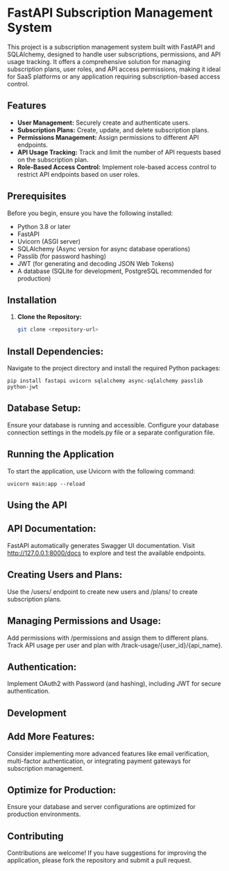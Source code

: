 # FastAPI Subscription Management System

This project is a subscription management system built with FastAPI and SQLAlchemy, designed to handle user subscriptions, permissions, and API usage tracking. It offers a comprehensive solution for managing subscription plans, user roles, and API access permissions, making it ideal for SaaS platforms or any application requiring subscription-based access control.

## Features

- **User Management:** Securely create and authenticate users.
- **Subscription Plans:** Create, update, and delete subscription plans.
- **Permissions Management:** Assign permissions to different API endpoints.
- **API Usage Tracking:** Track and limit the number of API requests based on the subscription plan.
- **Role-Based Access Control:** Implement role-based access control to restrict API endpoints based on user roles.

## Prerequisites

Before you begin, ensure you have the following installed:
- Python 3.8 or later
- FastAPI
- Uvicorn (ASGI server)
- SQLAlchemy (Async version for async database operations)
- Passlib (for password hashing)
- JWT (for generating and decoding JSON Web Tokens)
- A database (SQLite for development, PostgreSQL recommended for production)

## Installation

1. **Clone the Repository:**
   ```bash
   git clone <repository-url>
   ```
   
## Install Dependencies:
Navigate to the project directory and install the required Python packages:
```
pip install fastapi uvicorn sqlalchemy async-sqlalchemy passlib python-jwt
```

## Database Setup:

Ensure your database is running and accessible.
Configure your database connection settings in the models.py file or a separate configuration file.

## Running the Application
To start the application, use Uvicorn with the following command:
```
uvicorn main:app --reload
```

## Using the API
## API Documentation:
FastAPI automatically generates Swagger UI documentation. Visit http://127.0.0.1:8000/docs to explore and test the available endpoints.

## Creating Users and Plans:
Use the /users/ endpoint to create new users and /plans/ to create subscription plans.

## Managing Permissions and Usage:

Add permissions with /permissions and assign them to different plans.
Track API usage per user and plan with /track-usage/{user_id}/{api_name}.

## Authentication:

Implement OAuth2 with Password (and hashing), including JWT for secure authentication.


## Development
## Add More Features:
Consider implementing more advanced features like email verification, multi-factor authentication, or integrating payment gateways for subscription management.
## Optimize for Production:
Ensure your database and server configurations are optimized for production environments.

## Contributing
Contributions are welcome! If you have suggestions for improving the application, please fork the repository and submit a pull request.
